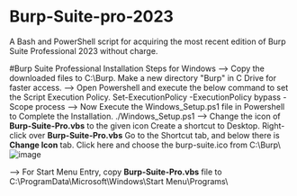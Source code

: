 # Burp-Suite-pro-2023
A Bash and PowerShell script for acquiring the most recent edition of Burp Suite Professional 2023 without charge.

#Burp Suite Professional Installation Steps for Windows
--> Copy the downloaded files to C:\Burp.
	Make a new directory "Burp" in C Drive for faster access.
--> Open Powershell and execute the below command to set the Script Execution Policy.
	Set-ExecutionPolicy -ExecutionPolicy bypass -Scope process
--> Now Execute the Windows_Setup.ps1 file in Powershell to Complete the Installation.
	./Windows_Setup.ps1
--> Change the icon of **Burp-Suite-Pro.vbs** to the given icon 
	Create a shortcut to Desktop. Right-click over **Burp-Suite-Pro.vbs** Go to the Shortcut tab, and below there is **Change Icon** tab.
	Click here and choose the burp-suite.ico from C:\Burp\ 
	![image](https://user-images.githubusercontent.com/29830064/230825172-16c9cfba-4bca-46a4-86df-b352a4330b12.png)

--> For Start Menu Entry, copy **Burp-Suite-Pro.vbs** file to 
	C:\ProgramData\Microsoft\Windows\Start Menu\Programs\
